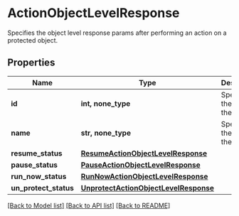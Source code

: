 # ActionObjectLevelResponse

Specifies the object level response params after performing an action on a protected object.

## Properties
Name | Type | Description | Notes
------------ | ------------- | ------------- | -------------
**id** | **int, none_type** | Specifies the ID of the object. | 
**name** | **str, none_type** | Specifies the name of the object. | [optional] [readonly] 
**resume_status** | [**ResumeActionObjectLevelResponse**](ResumeActionObjectLevelResponse.md) |  | [optional] 
**pause_status** | [**PauseActionObjectLevelResponse**](PauseActionObjectLevelResponse.md) |  | [optional] 
**run_now_status** | [**RunNowActionObjectLevelResponse**](RunNowActionObjectLevelResponse.md) |  | [optional] 
**un_protect_status** | [**UnprotectActionObjectLevelResponse**](UnprotectActionObjectLevelResponse.md) |  | [optional] 

[[Back to Model list]](../README.md#documentation-for-models) [[Back to API list]](../README.md#documentation-for-api-endpoints) [[Back to README]](../README.md)


